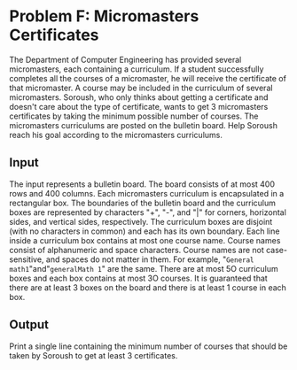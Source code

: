# Problem F: Micromasters Certificates

The Department of Computer Engineering has provided several micromasters, each containing a curriculum. If a student successfully completes all the courses of a micromaster, he will receive the certificate of that micromaster. A course may be included in the curriculum of several micromasters. Soroush, who only thinks about getting a certificate and doesn't care about the type of certificate, wants to get 3 micromasters certificates by taking the minimum possible number of courses. The micromasters curriculums are posted on the bulletin board. Help Soroush reach his goal according to the micromasters curriculums.

## Input

The input represents a bulletin board. The board consists of at most 400 rows and 400 columns. Each micromasters curriculum is encapsulated in a rectangular box. The boundaries of the bulletin board and the curriculum boxes are represented by characters "+", "-", and "|" for corners, horizontal sides, and vertical sides, respectively. The curriculum boxes are disjoint (with no characters in common) and each has its own boundary. Each line inside a curriculum box contains at most one course name. Course names consist of alphanumeric and space characters. Course names are not case-sensitive, and spaces do not matter in them. For example, "`General  math1`"and"`generalMath 1`" are the same. There are at most 5O curriculum boxes and each box contains at most 3O courses. It is guaranteed that there are at least 3 boxes on the board and there is at least 1 course in each box.

## Output

Print a single line containing the minimum number of courses that should be taken by Soroush to get at least 3 certificates.
